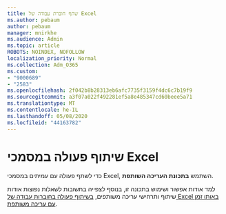 ```yaml
---
title: שתף חוברת עבודה של Excel
ms.author: pebaum
author: pebaum
manager: mnirkhe
ms.audience: Admin
ms.topic: article
ROBOTS: NOINDEX, NOFOLLOW
localization_priority: Normal
ms.collection: Adm_O365
ms.custom:
- "9000689"
- "2583"
ms.openlocfilehash: 2f042b8b28313eb6afc7735f3159f4dc6c7b19f9
ms.sourcegitcommit: a3f07a022f492281ef5a8e485347cd60beee5a71
ms.translationtype: MT
ms.contentlocale: he-IL
ms.lasthandoff: 05/08/2020
ms.locfileid: "44163782"
---
```

# <a name="collaborate-on-excel-documents"></a>שיתוף פעולה במסמכי Excel

כדי לשתף פעולה עם עמיתים במסמכי Excel, השתמש **בתכונת העריכה השותפת**. 

למד אודות אפשור ושימוש בתכונה זו, בנוסף לצפייה בתשובות לשאלות נפוצות אודות שיתוף ותרחישי עריכה משותפים, [בשיתוף פעולה בחוברות עבודה של Excel באותו זמן עם עריכה משותפת](https://support.office.com/article/7152aa8b-b791-414c-a3bb-3024e46fb104).
